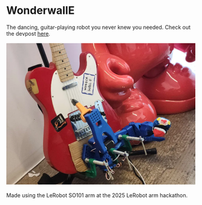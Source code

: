 # WonderwallE
The dancing, guitar-playing robot you never knew you needed. Check out the devpost [here](https://devpost.com/software/wonderwalle).     
<br>
<img src="wonderwalle.png" style="height: 600; width:500px;"/>
<br>       
Made using the LeRobot SO101 arm at the 2025 LeRobot arm hackathon.

